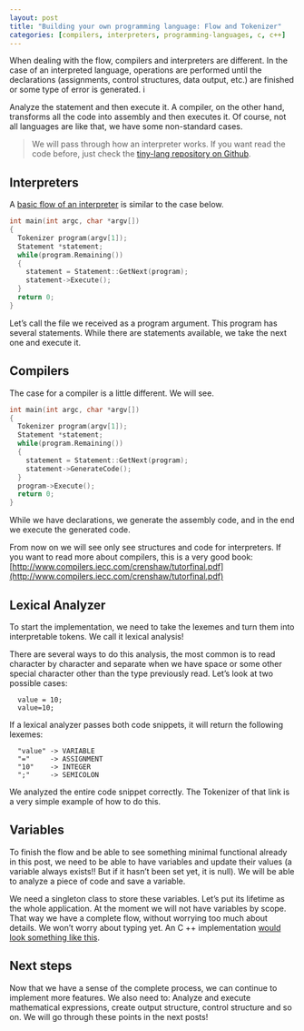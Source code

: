 ```yaml
---
layout: post
title: "Building your own programming language: Flow and Tokenizer"
categories: [compilers, interpreters, programming-languages, c, c++]
---
```



When dealing with the flow, compilers and interpreters are different. In the case of an interpreted language, operations are performed until the declarations (assignments, control structures, data output, etc.) are finished or some type of error is generated. i

Analyze the statement and then execute it. A compiler, on the other hand, transforms all the code into assembly and then executes it. Of course, not all languages are like that, we have some non-standard cases.

> We will pass through how an interpreter works. If you want read the code before, just check the [tiny-lang repository on Github](https://github.com/vgsantoniazzi/tiny-lang).

## Interpreters

A [basic flow of an interpreter](https://github.com/vgsantoniazzi/tiny-lang/blob/master/src/Interpreter.cpp) is similar to the case below.

```cpp
int main(int argc, char *argv[])
{
  Tokenizer program(argv[1]);
  Statement *statement;
  while(program.Remaining())
  {
    statement = Statement::GetNext(program);
    statement->Execute();
  }
  return 0;
}
```

Let’s call the file we received as a program argument. This program has several statements. While there are statements available, we take the next one and execute it.

## Compilers
The case for a compiler is a little different. We will see.

```cpp
int main(int argc, char *argv[])
{
  Tokenizer program(argv[1]);
  Statement *statement;
  while(program.Remaining())
  {
    statement = Statement::GetNext(program);
    statement->GenerateCode();
  }
  program->Execute();
  return 0;
}
```

While we have declarations, we generate the assembly code, and in the end we execute the generated code.

From now on we will see only see structures and code for interpreters. If you want to read more about compilers, this is a very good book: [http://www.compilers.iecc.com/crenshaw/tutorfinal.pdf](http://www.compilers.iecc.com/crenshaw/tutorfinal.pdf)

## Lexical Analyzer
To start the implementation, we need to take the lexemes and turn them into interpretable tokens. We call it lexical analysis!

There are several ways to do this analysis, the most common is to read character by character and separate when we have space or some other special character other than the type previously read. Let’s look at two possible cases:

```
  value = 10;
  value=10;
```

If a lexical analyzer passes both code snippets, it will return the following lexemes:

```
  "value" -> VARIABLE
  "="     -> ASSIGNMENT
  "10"    -> INTEGER
  ";"     -> SEMICOLON
```

We analyzed the entire code snippet correctly. The Tokenizer of that link is a very simple example of how to do this.

## Variables
To finish the flow and be able to see something minimal functional already in this post, we need to be able to have variables and update their values ​​(a variable always exists!! But if it hasn’t been set yet, it is null). We will be able to analyze a piece of code and save a variable.

We need a singleton class to store these variables. Let’s put its lifetime as the whole application. At the moment we will not have variables by scope. That way we have a complete flow, without worrying too much about details. We won’t worry about typing yet.
An C ++ implementation [would look something like this](https://github.com/vgsantoniazzi/tiny-lang/blob/master/src/variables/Variables.cpp).

## Next steps
Now that we have a sense of the complete process, we can continue to implement more features. We also need to: Analyze and execute mathematical expressions, create output structure, control structure and so on. We will go through these points in the next posts!
